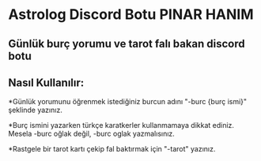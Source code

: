 # Astrolog Discord Botu PINAR HANIM

## Günlük burç yorumu ve tarot falı bakan discord botu

## Nasıl Kullanılır:

*Günlük yorumunu öğrenmek istediğiniz burcun adını "-burc {burç ismi}" şeklinde yazınız.

*Burç ismini yazarken türkçe karatkerler kullanmamaya dikkat ediniz. Mesela -burc oğlak değil, -burc oglak yazmalısınız.

*Rastgele bir tarot kartı çekip fal baktırmak için "-tarot" yazınız. 


